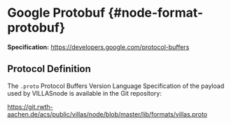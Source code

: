 # Google Protobuf {#node-format-protobuf}

**Specification:** https://developers.google.com/protocol-buffers

## Protocol Definition

The `.proto` Protocol Buffers Version Language Specification of the payload used by VILLASnode is available in the Git repository:

https://git.rwth-aachen.de/acs/public/villas/node/blob/master/lib/formats/villas.proto
